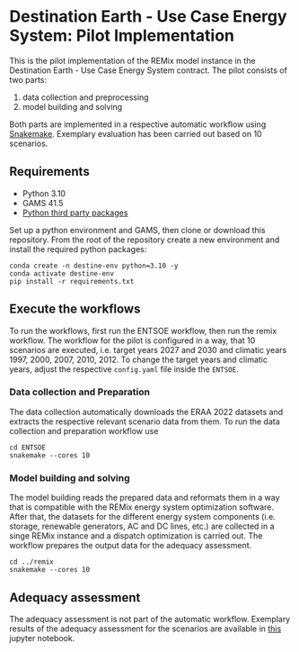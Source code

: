 # Destination Earth - Use Case Energy System: Pilot Implementation

This is the pilot implementation of the REMix model instance in the Destination
Earth - Use Case Energy System contract. The pilot consists of two parts:

1. data collection and preprocessing
2. model building and solving

Both parts are implemented in a respective automatic workflow using
[Snakemake](https://snakemake.readthedocs.io/en/stable/). Exemplary evaluation
has been carried out based on 10 scenarios.

## Requirements

- Python 3.10
- GAMS 41.5
- [Python third party packages](requirements.txt)

Set up a python environment and GAMS, then clone or download this repository.
From the root of the repository create a new environment and install the
required python packages:

    conda create -n destine-env python=3.10 -y
    conda activate destine-env
    pip install -r requirements.txt

## Execute the workflows

To run the workflows, first run the ENTSOE workflow, then run the remix
workflow. The workflow for the pilot is configured in a way, that 10 scenarios
are executed, i.e. target years 2027 and 2030 and climatic years 1997, 2000,
2007, 2010, 2012. To change the target years and climatic years, adjust the
respective `config.yaml` file inside the `ENTSOE`.

### Data collection and Preparation

The data collection automatically downloads the ERAA 2022 datasets and extracts
the respective relevant scenario data from them. To run the data collection and
preparation workflow use

    cd ENTSOE
    snakemake --cores 10

### Model building and solving

The model building reads the prepared data and reformats them in a way that is
compatible with the REMix energy system optimization software. After that, the
datasets for the different energy system components (i.e. storage, renewable
generators, AC and DC lines, etc.) are collected in a singe REMix instance and
a dispatch optimization is carried out. The workflow prepares the output data
for the adequacy assessment.

    cd ../remix
    snakemake --cores 10

## Adequacy assessment

The adequacy assessment is not part of the automatic workflow. Exemplary results
of the adequacy assessment for the scenarios are available in
[this](remix/results.ipynb) jupyter notebook.
